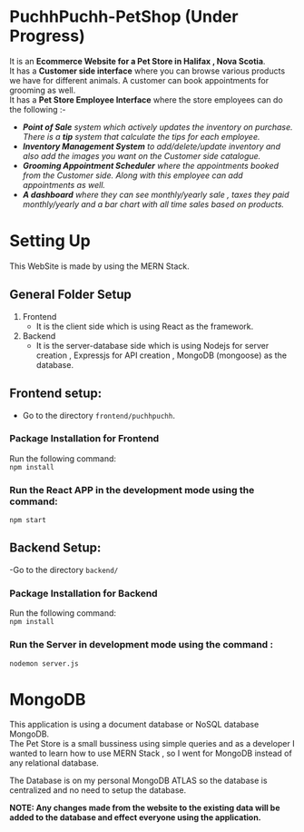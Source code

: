 # PuchhPuchh-PetShop (Under Progress)
It is an **Ecommerce Website for a Pet Store in Halifax , Nova Scotia**. <br/>
It has a **Customer side interface** where you can browse various products we have for different animals. A customer can book appointments for grooming as well.<br/>
It has a **Pet Store Employee Interface** where the store employees can do the following :- 

- ***Point of Sale** system which actively updates the inventory on purchase. There is a **tip** system that calculate the tips for each employee.*
- ***Inventory Management System** to add/delete/update inventory and also add the images you want on the Customer side catalogue.*
- ***Grooming Appointment Scheduler** where the appointments booked from the Customer side. Along with this employee can add appointments as well.*
- ***A dashboard** where they can see monthly/yearly sale , taxes they paid monthly/yearly and a bar chart with all time sales based on products.*

# Setting Up
This WebSite is made by using the MERN Stack.
 ## General Folder Setup
 1. Frontend 
    - It is the client side which is using React as the framework.
 2. Backend
    - It is the server-database side which is using Nodejs for server creation , Expressjs for API creation , MongoDB (mongoose) as the database.
 ## Frontend setup:
  - Go to the directory `frontend/puchhpuchh`.
  ### Package Installation for Frontend
  Run the following command: <br/>
  `npm install` <br/>
  ### Run the React APP in the development mode using the command: <br/>
  `npm start`<br/>
 ## Backend Setup:
  -Go to the directory `backend/`
  ### Package Installation for Backend
  Run the following command: <br/>
  `npm install` <br/>
  ### Run the Server in development mode using the command : <br/>
  `nodemon server.js`<br/>
  
# MongoDB
This application is using a document database or NoSQL database MongoDB. <br/>
The Pet Store is a small bussiness using simple queries and as a developer I wanted to learn how to use MERN Stack , so I went for MongoDB instead of any relational database.

The Database is on my personal MongoDB ATLAS so the database is centralized and no need to setup the database. 

**NOTE: Any changes made from the website to the existing data will be added to the database and effect everyone using the application.**
 
